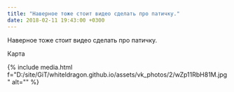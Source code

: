 ```yaml
---
title: "Наверное тоже стоит видео сделать про патичку."
date: 2018-02-11 19:43:00 +0300
---
```


Наверное тоже стоит видео сделать про патичку.

Карта

{% include media.html f="D:/site/GiT/whiteldragon.github.io/assets/vk_photos/2/wZp11RbH81M.jpg" alt="" %}
